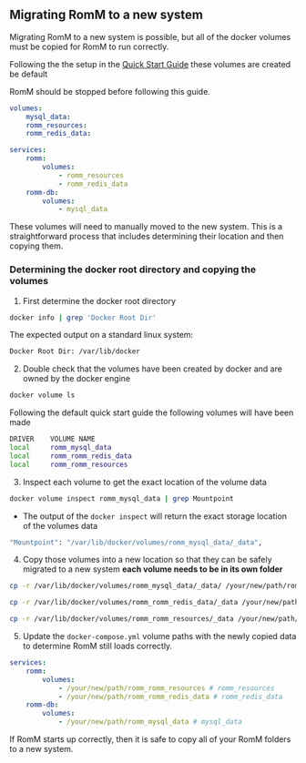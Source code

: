 <!-- trunk-ignore-all(markdownlint/MD041) -->

## Migrating RomM to a new system

Migrating RomM to a new system is possible, but all of the docker volumes must be copied for RomM to run correctly.

Following the the setup in the [Quick Start Guide](https://docs.romm.app/latest/Getting-Started/Quick-Start-Guide/#build) these volumes are created be default

RomM should be stopped before following this guide.

```yaml
volumes:
    mysql_data:
    romm_resources:
    romm_redis_data:

services:
    romm:
        volumes:
            - romm_resources
            - romm_redis_data
    romm-db:
        volumes:
            - mysql_data
```

These volumes will need to manually moved to the new system. This is a straightforward process that includes determining their location and then copying them.

### Determining the docker root directory and copying the volumes

1. First determine the docker root directory

```bash
docker info | grep 'Docker Root Dir'
```

The expected output on a standard linux system:

```bash
Docker Root Dir: /var/lib/docker
```

2. Double check that the volumes have been created by docker and are owned by the docker engine

```bash
docker volume ls
```

Following the default quick start guide the following volumes will have been made

```bash
DRIVER    VOLUME NAME
local     romm_mysql_data
local     romm_romm_redis_data
local     romm_romm_resources
```

3. Inspect each volume to get the exact location of the volume data

```bash
docker volume inspect romm_mysql_data | grep Mountpoint
```

- The output of the `docker inspect` will return the exact storage location of the volumes data

```bash
"Mountpoint": "/var/lib/docker/volumes/romm_mysql_data/_data",
```

4. Copy those volumes into a new location so that they can be safely migrated to a new system **each volume needs to be in its own folder**

```bash
cp -r /var/lib/docker/volumes/romm_mysql_data/_data/ /your/new/path/romm_mysql_data

cp -r /var/lib/docker/volumes/romm_romm_redis_data/_data /your/new/path/romm_romm_redis_data

cp -r /var/lib/docker/volumes/romm_romm_resources/_data /your/new/path/romm_romm_resources
```

5. Update the `docker-compose.yml` volume paths with the newly copied data to determine RomM still loads correctly.

```yaml
services:
    romm:
        volumes:
            - /your/new/path/romm_romm_resources # romm_resources
            - /your/new/path/romm_romm_redis_data # romm_redis_data
    romm-db:
        volumes:
            - /your/new/path/romm_mysql_data # mysql_data
```

If RomM starts up correctly, then it is safe to copy all of your RomM folders to a new system.

